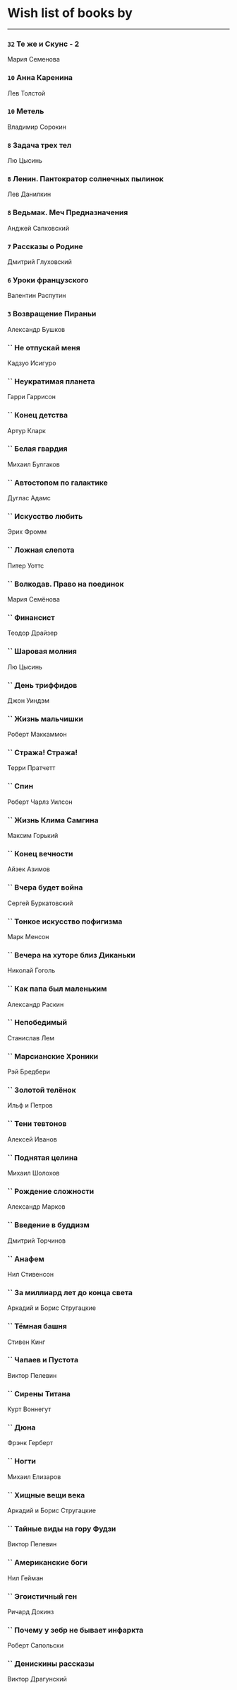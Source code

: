 # Wish list of books by [](https://plus.google.com/u/0/105803270930838059244/)
---

### `32` Те же и Скунс - 2
Мария Семенова

### `10` Анна Каренина
Лев Толстой

### `10` Метель
Владимир Сорокин

### `8` Задача трех тел
Лю Цысинь

### `8` Ленин. Пантократор солнечных пылинок
Лев Данилкин

### `8` Ведьмак. Меч Предназначения
Анджей Сапковский

### `7` Рассказы о Родине
Дмитрий Глуховский

### `6` Уроки французского
Валентин Распутин

### `3` Возвращение Пираньи
Александр Бушков

### `` Не отпускай меня
Кадзуо Исигуро

### `` Неукратимая планета
Гарри Гаррисон

### `` Конец детства
Артур Кларк

### `` Белая гвардия
Михаил Булгаков

### `` Автостопом по галактике
Дуглас Адамс

### `` Искусство любить
Эрих Фромм

### `` Ложная слепота
Питер Уоттс

### `` Волкодав. Право на поединок
Мария Семёнова

### `` Финансист
Теодор Драйзер

### `` Шаровая молния
Лю Цысинь

### `` День триффидов
Джон Уиндэм

### `` Жизнь мальчишки
Роберт Маккаммон

### `` Стража! Стража!
Терри Пратчетт

### `` Спин
Роберт Чарлз Уилсон

### `` Жизнь Клима Самгина
Максим Горький

### `` Конец вечности
Айзек Азимов

### `` Вчера будет война
Сергей Буркатовский

### `` Тонкое искусство пофигизма
Марк Менсон

### `` Вечера на хуторе близ Диканьки
Николай Гоголь

### `` Как папа был маленьким
Александр Раскин

### `` Непобедимый
Станислав Лем

### `` Марсианские Хроники
Рэй Бредбери

### `` Золотой телёнок
Ильф и Петров

### `` Тени тевтонов
Алексей Иванов

### `` Поднятая целина
Михаил Шолохов

### `` Рождение сложности
Александр Марков

### `` Введение в буддизм
Дмитрий Торчинов

### `` Анафем
Нил Стивенсон

### `` За миллиард лет до конца света
Аркадий и Борис Стругацкие

### `` Тёмная башня
Стивен Кинг

### `` Чапаев и Пустота
Виктор Пелевин

### `` Сирены Титана
Курт Воннегут

### `` Дюна
Фрэнк Герберт

### `` Ногти
Михаил Елизаров

### `` Хищные вещи века
Аркадий и Борис Стругацкие

### `` Тайные виды на гору Фудзи
Виктор Пелевин

### `` Американские боги
Нил Гейман

### `` Эгоистичный ген
Ричард Докинз

### `` Почему у зебр не бывает инфаркта
Роберт Сапольски

### `` Денискины рассказы
Виктор Драгунский

